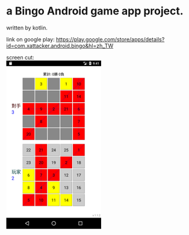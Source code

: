 # a Bingo Android game app project. 
written by kotlin.

link on google play: 
<https://play.google.com/store/apps/details?id=com.xattacker.android.bingo&hl=zh_TW>


screen cut:<br>
<img src="/rm_res/screen_cut.png" alt="screen cut" width="50%" height="50%" align="bottom" />
